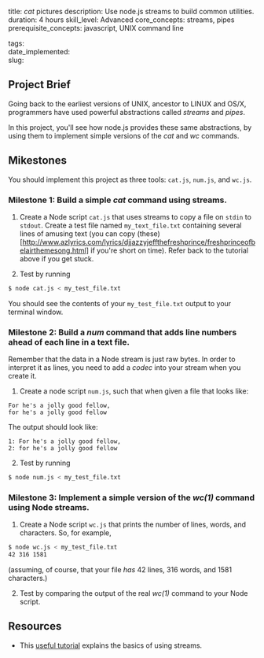 title:                  _cat_ pictures
description:            Use node.js streams to build common utilities.
duration:               4 hours
skill_level:            Advanced
core_concepts:          streams, pipes
prerequisite_concepts:  javascript, UNIX command line 

tags:                   
date_implemented:       
slug:                   

## Project Brief

Going back to the earliest versions of UNIX, ancestor to LINUX and OS/X, programmers have used powerful abstractions called _streams_ and _pipes_.

In this project, you'll see how node.js provides these same abstractions, by using them to implement simple versions of the _cat_ and _wc_ commands.


## Mikestones

You should implement this project as three tools: `cat.js`, `num.js`, and `wc.js`.


### Milestone 1: Build a simple _cat_ command using streams.

1. Create a Node script `cat.js` that uses streams to copy a file on `stdin` to `stdout`.  Create a test file named `my_text_file.txt` containing several lines of amusing text (you can copy (these)[http://www.azlyrics.com/lyrics/djjazzyjeffthefreshprince/freshprinceofbelairthemesong.html] if you're short on time). Refer back to the tutorial above if you get stuck.

2. Test by running

```sh
$ node cat.js < my_test_file.txt
```

You should see the contents of your `my_test_file.txt` output to your terminal window.

### Milestone 2: Build a _num_ command that adds line numbers ahead of each line in a text file.

Remember that the data in a Node stream is just raw bytes. In order to interpret it as lines, you need to add a _codec_ into your stream when you create it.

1. Create a node script `num.js`, such that when given a file that looks like:

```
For he's a jolly good fellow,
for he's a jolly good fellow
```

The output should look like:


```
1: For he's a jolly good fellow,
2: for he's a jolly good fellow
```

2. Test by running

```sh
$ node num.js < my_test_file.txt
```

### Milestone 3: Implement a simple version of the _wc(1)_ command using Node streams.

1. Create a Node script `wc.js` that prints the number of lines, words, and characters. So, for example,

```sh
$ node wc.js < my_test_file.txt
42 316 1581
```

(assuming, of course, that your file _has_ 42 lines, 316 words, and 1581 characters.)

2. Test by comparing the output of the real _wc(1)_ command to your Node script.


## Resources

* This [useful tutorial](http://howtonode.org/coding-challenges-with-streams) explains the basics of using streams.


